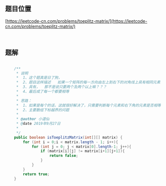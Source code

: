 ## 题目位置
[https://leetcode-cn.com/problems/toeplitz-matrix/](https://leetcode-cn.com/problems/toeplitz-matrix/)

<br/>

## 题解

```java

    /**
     * 说明
     *  1、这个题真是日了狗，
     *  2、题目这样描述   如果一个矩阵的每一方向由左上到右下的对角线上具有相同元素，那么这个矩阵是托普利茨矩阵。
     *  3、具有，  那不是说只要两个及两个以上嘛？？？
     *  4、最后成了每一个都要相等
     *
     * 思路：
     *  1、如果是每个的话，这就很好解决了，只需要判断每个元素和右下角的元素是否相等即可。
     *  2、主要数组下标越界的问题
     *
     * @author 小道仙
     * @date 2019年9月27日
     *
     */
    public boolean isToeplitzMatrix(int[][] matrix) {
        for (int i = 0;i < matrix.length - 1; i++){
            for (int j = 0; j < matrix[0].length-1; j++){
                if (matrix[i][j] != matrix[i+1][j+1]){
                    return false;
                }
            }
        }
        return true;
    }

```
